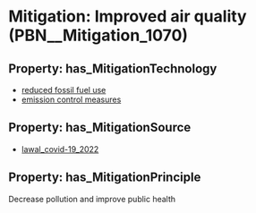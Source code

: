 # Mitigation: __Improved air quality__ (PBN__Mitigation_1070)

## Property: has_MitigationTechnology

* [reduced fossil fuel use](../Technology/PBN__Technology_3615)
* [emission control measures](../Technology/PBN__Technology_3616)

## Property: has_MitigationSource

* [lawal_covid-19_2022](../Article/PBN__Article_215)

## Property: has_MitigationPrinciple

Decrease pollution and improve public health

